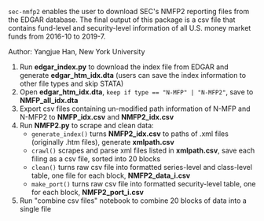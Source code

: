 `sec-nmfp2` enables the user to download SEC's NMFP2 reporting files from the EDGAR database. The final output of this package is a csv file that contains fund-level and security-level information of all U.S. money market funds from 2016-10 to 2019-7.

Author: Yangjue Han, New York University

1. Run **edgar_index.py** to download the index file from EDGAR and generate **edgar_htm_idx.dta** (users can save the index information to other file types and skip STATA)
2. Open **edgar_htm_idx.dta**, `keep if type == "N-MFP" | "N-MFP2"`, save to **NMFP_all_idx.dta**
3. Export csv files containing un-modified path information of N-MFP and N-MFP2 to **NMFP_idx.csv** and **NMFP2_idx.csv**
4. Run **NMFP2.py** to scrape and clean data:
    - `generate_index()` turns **NMFP2_idx.csv** to paths of .xml files (originally .htm files), generate **xmlpath.csv**
    - `crawl()` scrapes and parse xml files listed in **xmlpath.csv**, save each filing as a csv file, sorted into 20 blocks  
    - `clean()` turns raw csv file into formatted series-level and class-level table, one file for each block, **NMFP2_data_i.csv**
    - `make_port()` turns raw csv file into formatted security-level table, one for each block, **NMFP2_port_i.csv**
5. Run "combine csv files" notebook to combine 20 blocks of data into a single file

